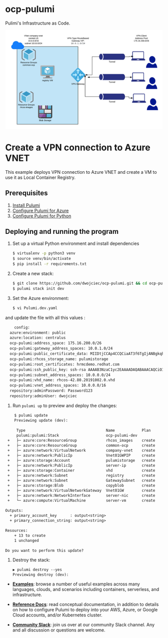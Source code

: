 # ocp-pulumi
Pulimi's Infrastructure as Code.


<img width="600" src="https://raw.githubusercontent.com/dwojciec/ocp-pulumi/master/images/ocp-pulumi-VPN.png">


# Create a VPN connection to Azure VNET

This example deploys VPN connection to Azure VNET and create a VM to use it as Local Container Registry. 

## Prerequisites

1. [Install Pulumi](https://www.pulumi.com/docs/get-started/install/)
1. [Configure Pulumi for Azure](https://www.pulumi.com/docs/intro/cloud-providers/azure/setup/)
1. [Configure Pulumi for Python](https://www.pulumi.com/docs/intro/languages/python/)

## Deploying and running the program

1. Set up a virtual Python environment and install dependencies

    ```bash
    $ virtualenv -p python3 venv
    $ source venv/bin/activate
    $ pip install -r requirements.txt
    ```

1. Create a new stack:

    ```bash
    $ git clone https://github.com/dwojciec/ocp-pulumi.git && cd ocp-pulumi
    $ pulumi stack init dev
    ```

1. Set the Azure environment:

    ```bash
    $ vi Pulumi.dev.yaml 
    ```

and update the file with all this values :


```bash
    config:
  azure:environment: public
  azure:location: centralus
  ocp-pulumi:address_space: 175.16.200.0/26
  ocp-pulumi:gateway_address_spaces: 10.0.1.0/24
  ocp-pulumi:public_certificate_data: MIIDtjCCAp4CCQCiaAT3f6TgIjANBgkqhkiG9w0BAQUFADCBnDELMAkGA1UEBhMCRlIxEDAOBgNVBAgMB0hlcmF1bHQxEDAOBgNVBAcMB0dyYWJlbHMxDzANBgNVBAoMBlJlZEhhdDELMAkGA1UECwwCSVQxHDAaBgNVBAMME2hybWNkZW1vLnJlZGhhdC5jb20xLTArBgkqhkiG9w0BCQEWHmRpZGllci53b2pjaWVjaG93c2tpQGdtYWlsLmNvbTAeFw0xOTExMjYxMzI5NTRaFw0yOTExMjMxMzI5NTRaMIGcMQswCQYDVQQGEwJGUjEQMA.......
  ocp-pulumi:rhcos_storage_name: pulumistorage
  ocp-pulumi:root_certificates: hrmcdemo.redhat.com
  ocp-pulumi:ssh_public_key: ssh-rsa AAAAB3NzaC1yc2EAAAADAQABAAACAQCiOIB0PTSuI8Sdes/ExSakdjPiqly54rfD3KN/5jNgVJ7y+WQv24oa6gQjU5qeT0NeWdjP9ZRJ/1KYt6sofZSwHKpaHq9R6xNjiFJdiymWF7sYfN/LWD0VwFyFIHEuo8SpsENHbw43g...........
  ocp-pulumi:subnet_address_spaces: 10.0.0.0/24
  ocp-pulumi:vhd_name: rhcos-42.80.20191002.0.vhd
  ocp-pulumi:vnet_address_spaces: 10.0.0.0/16
  repository:adminPassword: Password123
  repository:adminUser: dwojciec
```

1. Run `pulumi up` to preview and deploy the changes:

```
    $ pulumi update
    Previewing update (dev):

     Type                                    Name            Plan
     pulumi:pulumi:Stack                     ocp-pulumi-dev
 +   ├─ azure:core:ResourceGroup             rhcos_images    create
 +   ├─ azure:core:ResourceGroup             common-ocp      create
 +   ├─ azure:network:VirtualNetwork         company-vnet    create
 +   ├─ azure:network:PublicIp               Vnet01GWPIP     create
 +   ├─ azure:storage:Account                pulumistorage   create
 +   ├─ azure:network:PublicIp               server-ip       create
 +   ├─ azure:storage:Container              vhd             create
 +   ├─ azure:network:Subnet                 registry        create
 +   ├─ azure:network:Subnet                 GatewaySubnet   create
 +   ├─ azure:storage:Blob                   copyblob        create
 +   ├─ azure:network:VirtualNetworkGateway  Vnet01GW        create
 +   ├─ azure:network:NetworkInterface       server-nic      create
 +   └─ azure:compute:VirtualMachine         server-vm       create

Outputs:
  + primary_account_key      : output<string>
  + primary_connection_string: output<string>

Resources:
    + 13 to create
    1 unchanged

Do you want to perform this update?
```



1. Destroy the stack:

    ```
    ▶ pulumi destroy --yes
    Previewing destroy (dev):
    ```



* **[Examples](https://github.com/pulumi/examples)**: browse a number of useful examples across many languages,
  clouds, and scenarios including containers, serverless, and infrastructure.

* **[Reference Docs](https://www.pulumi.com/docs/reference/)**: read conceptual documentation, in addition to details on how
  to configure Pulumi to deploy into your AWS, Azure, or Google Cloud accounts, and/or Kubernetes cluster.

* **[Community Slack](https://slack.pulumi.com)**: join us over at our community Slack channel.  Any and all
  discussion or questions are welcome.